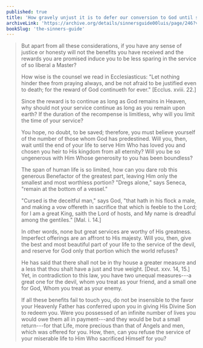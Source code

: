 ```yaml
---
published: true
title: 'How gravely unjust it is to defer our conversion to God until some later time'
archiveLink: 'https://archive.org/details/sinnersguide00luis/page/246?view=theater'
bookSlug: 'the-sinners-guide'
---
```


> But apart from all these considerations, if you have any sense of justice or honesty will not the benefits you have received and the rewards you are promised induce you to be less sparing in the service of so liberal a Master?
> 
> How wise is the counsel we read in Ecclesiasticus: "Let nothing hinder thee from praying always, and be not afraid to be justified even to death; for the reward of God continueth for ever." [Ecclus. xviii. 22.]
> 
> Since the reward is to continue as long as God remains in Heaven, why should not your service continue as long as you remain upon earth? If the duration of the recompense is limitless, why will you limit the time of your service?
>
> You hope, no doubt, to be saved; therefore, you must believe yourself of the number of those whom God has predestined. Will you, then, wait until the end of your life to serve Him Who has loved you and chosen you heir to His kingdom from all eternity? Will you be so ungenerous with Him Whose generosity to you has been boundless?
> 
> The span of human life is so limited, how can you dare rob this generous Benefactor of the greatest part, leaving Him only the smallest and most worthless portion? "Dregs alone," says Seneca, "remain at the bottom of a vessel."
> 
> "Cursed is the deceitful man," says God, "that hath in his flock a male, and making a vow offereth in sacrifice that which is feeble to the Lord; for I am a great King, saith the Lord of hosts, and My name is dreadful among the gentiles." [Mal. i. 14.]
> 
> In other words, none but great services are worthy of His greatness. Imperfect offerings are an affront to His majesty. Will you, then, give the best and most beautiful part of your life to the service of the devil, and reserve for God only that portion which the world refuses?
> 
> He has said that there shall not be in thy house a greater measure and a less that thou shalt have a just and true weight. [Deut. xxv. 14, 15.] Yet, in contradiction to this law, you have two unequal measures---a great one for the devil, whom you treat as your friend, and a small one for God, Whom you treat as your enemy.
>
> If all these benefits fail to touch you, do not be insensible to the favor your Heavenly Father has conferred upon you in giving His Divine Son to redeem you. Were you possessed of an infinite number of lives you would owe them all in payment---and they would be but a small return---for that Life, more precious than that of Angels and men, which was offered for you. How, then, can you refuse the service of your miserable life to Him Who sacrificed Himself for you?